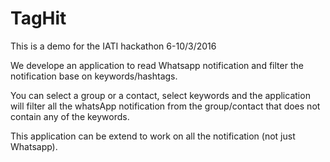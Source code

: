 # TagHit
This is a demo for the IATI hackathon 6-10/3/2016 

We develope an application to read Whatsapp notification and filter the notification base on keywords/hashtags.

You can select a group or a contact, select keywords and the application will filter all the whatsApp notification from the group/contact that does not contain any of the keywords.

This application can be extend to work on all the notification (not just Whatsapp).
